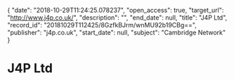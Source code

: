 {
  "date": "2018-10-29T11:24:25.078237", 
  "open_access": true, 
  "target_url": "http://www.j4p.co.uk/", 
  "description": "", 
  "end_date": null, 
  "title": "J4P Ltd", 
  "record_id": "20181029T112425/8GzfkBJrm/wnMU92b19CBg==", 
  "publisher": "j4p.co.uk", 
  "start_date": null, 
  "subject": "Cambridge Network"
}

# J4P Ltd


